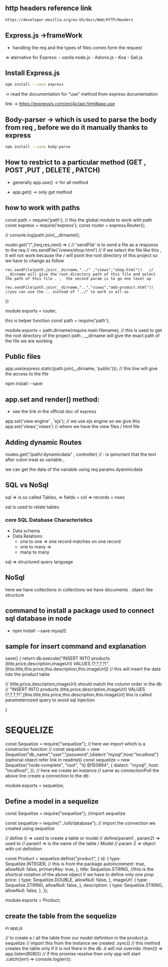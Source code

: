 ## http headers reference link

```sh
https://developer.mozilla.org/en-US/docs/Web/HTTP/Headers
```

## Express.js ->frameWork

- handling the req and the types of files comes form the request

=> aternative for Express: - vanila node.js - Adonis.js - Koa - Sail.js

## Install Express.js

```sh
npm install --save express
```

-> read the documentation for "use" method from express documentation

link -> https://expressjs.com/en/4x/api.html#app.use

## Body-parser -> which is used to parse the body from req , before we do it manually thanks to express

```sh
npm install --save body-parse
```

## How to restrict to a particular method (GET , POST ,PUT , DELETE , PATCH)

- generally app.use() -> for all method

- app.get() -> only get method

## how to work with paths

const path = require('path'); // this the global module to work with path
const express = require('express');
const router = express.Router();

// console.log(path.join(\_\_dirname));

router.get("/",(req,res,next) => {
// 'sendFile' is to send a file as a responss to the req
// res.sendFile('/views/shop.html') // if we select the file like this , it will not work because the / will point the root directory of this project so we have to change as follow

    res.sendFile(path.join(__dirname,"../" ,"views","shop.html"))   // __dirname will give the root directory path of this file and select the path of this file . ,  the second param is to go one level up

    res.sendFile(path.join(__dirname,"..","views","add-product.html")) //you can use the .. instead of "../" to work in all os

})

module.exports = router;

this is helper function
const path = require('path');

module.exports = path.dirname(require.main.filename); // this is used to get the root directory of the project path , \_\_dirname will give the exact path of the file we are working

## Public files

app.use(express.static(path.join(\_\_dirname, 'public'))); // this line will give the access to the file

npm install --save

## app.set and render() method:

- see the link in the official doc of express

app.set('view engine' , 'ejs'); // we use ejs engine so we give this
app.set('views','views') // where we have the view files / html file

## Adding dynamic Routes

routes.get("/path/:dynamicdata" , controller) // : is ipmortant that the text after colon treat as variable ,

we can get the data of the variable using req.params.dyanmicdata

## SQL vs NoSql

sql => is so called Tables,
=> fields = col
=> records = rows

sql is used to relate tables

### core SQL Database Characteristics

- Data schema
- Data Relations
  - one to one => one record matches on one record
  - one to many =>
  - many to many

sql => structured query language

## NoSql

here we have collections
in collections we have documents . object like structure

## command to install a package used to connect sql database in node

- npm install --save mysql2

## sample for insert command and explanation

save() {
return db.execute("INSERT INTO products (title,price,description,imageUrl) VALUES (?,?,?,?)",[this.title,this.price,this.description,this.imageUrl]) // this will insert the data into the product table

// (title,price,description,imageUrl) should match the column order in the db
// "INSERT INTO products (title,price,description,imageUrl) VALUES (?,?,?,?)",[this.title,this.price,this.description,this.imageUrl] this is called parameteroized query to avoid sql injection

}

# SEQUELIZE

const Sequelize = require("sequelize"); // here we import which is a constructor function
// const sequelize = new Sequelize("db_name","user","password",{dialect:"mysql",host:"localhost"}(optional object refer link in readme))
const sequelize = new Sequelize("node-complete", "root", "Vj @150894", {
dialect: "mysql",
host: "localhost",
}); // here we create an instance
// same as connectionPoll the above line create a connection to the db

module.exports = sequelize;

## Define a model in a sequelize

const Sequelize = require("sequelize"); //import sequelize

const sequelize = require("../util/database"); // import the connection we created using sequelize

// define () => used to create a table or model
// define(param1 , param2) => used to
// param1 => is the name of the table / Model
// param 2 => object with col definition

const Product = sequelize.define("product", {
id: {
type: Sequelize.INTEGER, // this is from the package
autoIncrement: true,
allowNull: false,
primaryKey: true,
},
title: Sequelize.STRING, //this is the shortcut notation of the above object if we have to define only one prop
price: {
type: Sequelize.DOUBLE,
allowNull: false,
},
imageUrl: {
type: Sequelize.STRING,
allowNull: false,
},
description: {
type: Sequelize.STRING,
allowNull: false,
},
});

module.exports = Product;

## create the table from the sequelize

in app.js

// to create a / all the table from our model definition in the product.js
sequelize // import this from the instance we created
.sync() // this method creates the table only if it is not there in the db .it will not override
.then(() => app.listen(8080)) // if this promise resolve then only app will start
.catch((err) => console.log(err));
